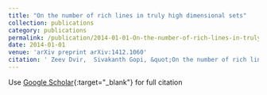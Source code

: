 ```yaml
---
title: "On the number of rich lines in truly high dimensional sets"
collection: publications
category: publications
permalink: /publication/2014-01-01-On-the-number-of-rich-lines-in-truly-high-dimensional-sets
date: 2014-01-01
venue: 'arXiv preprint arXiv:1412.1060'
citation: ' Zeev Dvir,  Sivakanth Gopi, &quot;On the number of rich lines in truly high dimensional sets.&quot; arXiv preprint arXiv:1412.1060, 2014.'
---
```

Use [Google Scholar](https://scholar.google.com/scholar?q=On+the+number+of+rich+lines+in+truly+high+dimensional+sets){:target="_blank"} for full citation